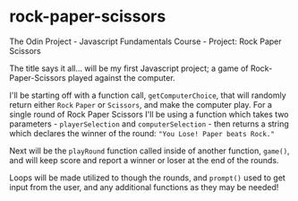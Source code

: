 # rock-paper-scissors

The Odin Project - Javascript Fundamentals Course - Project: Rock Paper Scissors

The title says it all... will be my first Javascript project; a game of Rock-Paper-Scissors played against the computer.

I'll be starting off with a function call, `getComputerChoice`, that will randomly return either `Rock` `Paper` or `Scissors`, and make the computer play. For a single round of Rock Paper Scissors I'll be using a function which takes two parameters - `playerSelection` and `computerSelection` - then returns a string which declares the winner of the round: `"You Lose! Paper beats Rock."`

Next will be the `playRound` function called inside of another function, `game()`, and will keep score and report a winner or loser at the end of the rounds.

Loops will be made utilized to though the rounds, and `prompt()` used to get input from the user, and any additional functions as they may be needed!
